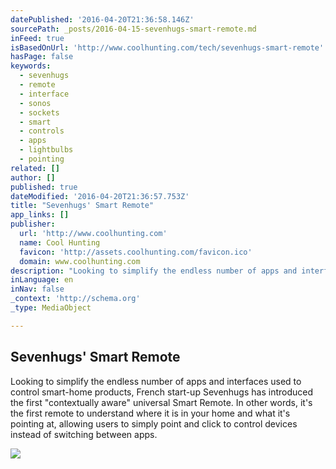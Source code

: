 ```yaml
---
datePublished: '2016-04-20T21:36:58.146Z'
sourcePath: _posts/2016-04-15-sevenhugs-smart-remote.md
inFeed: true
isBasedOnUrl: 'http://www.coolhunting.com/tech/sevenhugs-smart-remote'
hasPage: false
keywords:
  - sevenhugs
  - remote
  - interface
  - sonos
  - sockets
  - smart
  - controls
  - apps
  - lightbulbs
  - pointing
related: []
author: []
published: true
dateModified: '2016-04-20T21:36:57.753Z'
title: "Sevenhugs' Smart Remote"
app_links: []
publisher:
  url: 'http://www.coolhunting.com'
  name: Cool Hunting
  favicon: 'http://assets.coolhunting.com/favicon.ico'
  domain: www.coolhunting.com
description: "Looking to simplify the endless number of apps and interfaces used to control smart-home products, French start-up Sevenhugs has introduced the first \"contextually aware\" universal Smart Remote. In other words, it's the first remote to understand where it is in your home and what it's pointing at, allowing users to simply point and click to control devices instead of switching between apps."
inLanguage: en
inNav: false
_context: 'http://schema.org'
_type: MediaObject

---
```

<article style=""><h1>Sevenhugs' Smart Remote</h1><p>Looking to simplify the endless number of apps and interfaces used to control smart-home products, French start-up Sevenhugs has introduced the first "contextually aware" universal Smart Remote. In other words, it's the first remote to understand where it is in your home and what it's pointing at, allowing users to simply point and click to control devices instead of switching between apps.</p><img src="http://assets.coolhunting.com/coolhunting/2016/01/14/large_sevenhugs.jpg" /></article>